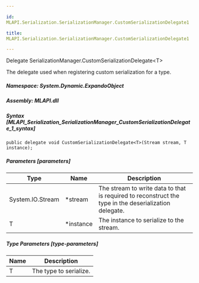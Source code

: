 ```yaml
---

id:
MLAPI.Serialization.SerializationManager.CustomSerializationDelegate1

title:
MLAPI.Serialization.SerializationManager.CustomSerializationDelegate1

---
```


Delegate SerializationManager.CustomSerializationDelegate\<T\>

<div class="markdown level0 summary" markdown="1">

The delegate used when registering custom serialization for a type.

</div>

<div class="markdown level0 conceptual" markdown="1">

</div>

##### **Namespace**: System.Dynamic.ExpandoObject

##### **Assembly**: MLAPI.dll

##### Syntax [MLAPI_Serialization_SerializationManager_CustomSerializationDelegate_1_syntax]

    public delegate void CustomSerializationDelegate<T>(Stream stream, T instance);

##### Parameters [parameters]

| Type                                       | Name       | Description                                                                                           |
|--------------------------------------------|------------|-------------------------------------------------------------------------------------------------------|
| <span class="xref">System.IO.Stream</span> | \*stream   | The stream to write data to that is required to reconstruct the type in the deserialization delegate. |
| <span class="xref">T</span>                | \*instance | The instance to serialize to the stream.                                                              |

##### Type Parameters [type-parameters]

| Name                                 | Description            |
|--------------------------------------|------------------------|
| <span class="parametername">T</span> | The type to serialize. |
